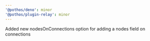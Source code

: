 ```yaml
---
'@pothos/deno': minor
'@pothos/plugin-relay': minor
---
```


Added new nodesOnConnections option for adding a nodes field on connections
